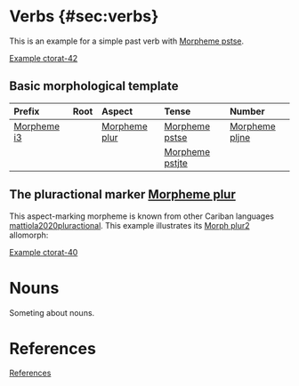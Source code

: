 # Verbs {#sec:verbs} 

This is an example for a simple past verb with [Morpheme pstse](MorphsetTable#cldf:pstse).

[Example ctorat-42](ExampleTable#cldf:ctorat-42)

## Basic morphological template

| Prefix   | Root   | Aspect     | Tense        | Number      |
|:---------|:-------|:-----------|:-------------|:------------|
| [Morpheme i3](MorphsetTable#cldf:i3) |        | [Morpheme plur](MorphsetTable#cldf:plur) | [Morpheme pstse](MorphsetTable#cldf:pstse)  | [Morpheme pljne](MorphsetTable#cldf:pljne) |
|          |        |            | [Morpheme pstjte](MorphsetTable#cldf:pstjte) |             |

## The pluractional marker [Morpheme plur](MorphsetTable#cldf:plur)
This aspect-marking morpheme is known from other Cariban languages [mattiola2020pluractional](sources.bib?with_internal_ref_link&ref&year_brackets=round#cldf:mattiola2020pluractional).
This example illustrates its [Morph plur2](MorphTable#cldf:plur2) allomorph:

[Example ctorat-40](ExampleTable#cldf:ctorat-40) 



# Nouns

Someting about nouns.
# References
[References](Source?with_anchor#cldf:__all__)